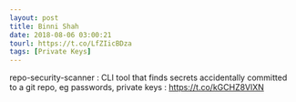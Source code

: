 ```yaml
---
layout: post
title: Binni Shah
date: 2018-08-06 03:00:21
tourl: https://t.co/LfZIicBDza
tags: [Private Keys]
---
```

repo-security-scanner : CLI tool that finds secrets accidentally committed to a git repo, eg passwords, private keys : https://t.co/kGCHZ8VlXN